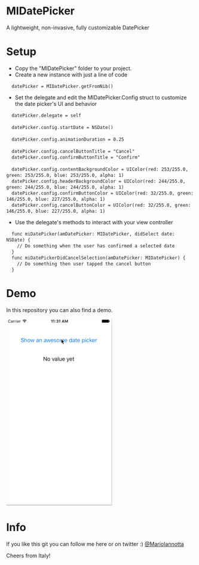 # MIDatePicker
A lightweight, non-invasive, fully customizable DatePicker

# Setup
- Copy the "MIDatePicker" folder to your project.
- Create a new instance with just a line of code
```
  datePicker = MIDatePicker.getFromNib()
```

- Set the delegate and edit the MIDatePicker.Config struct to customize the date picker's UI and behavior
```
  datePicker.delegate = self
  
  datePicker.config.startDate = NSDate()

  datePicker.config.animationDuration = 0.25

  datePicker.config.cancelButtonTitle = "Cancel"
  datePicker.config.confirmButtonTitle = "Confirm"
  
  datePicker.config.contentBackgroundColor = UIColor(red: 253/255.0, green: 253/255.0, blue: 253/255.0, alpha: 1)
  datePicker.config.headerBackgroundColor = UIColor(red: 244/255.0, green: 244/255.0, blue: 244/255.0, alpha: 1)
  datePicker.config.confirmButtonColor = UIColor(red: 32/255.0, green: 146/255.0, blue: 227/255.0, alpha: 1)
  datePicker.config.cancelButtonColor = UIColor(red: 32/255.0, green: 146/255.0, blue: 227/255.0, alpha: 1)
```

- Use the delegate's methods to interact with your view controller
```
  func miDatePicker(amDatePicker: MIDatePicker, didSelect date: NSDate) {
    // Do something when the user has confirmed a selected date
  }
  func miDatePickerDidCancelSelection(amDatePicker: MIDatePicker) {
    // Do something then user tapped the cancel button
  }
```


# Demo
In this repository you can also find a demo.

<img src="demo.gif" height="500"/>

# Info
If you like this git you can follow me here or on twitter :) [@MarioIannotta](http://www.twitter.com/marioiannotta)

Cheers from Italy!
